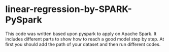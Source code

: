 # linear-regression-by-SPARK-PySpark
This code was written based upon pyspark to apply on Apache Spark.
It includes different parts to show how to reach a good model step by step.
At first you should add the path of your dataset and then run different codes.
